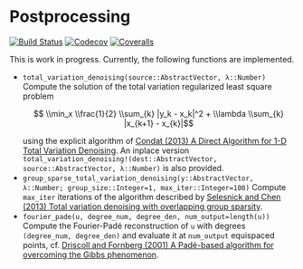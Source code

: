 # Postprocessing

[![Build Status](https://github.com/ranocha/Postprocessing.jl/workflows/CI/badge.svg)](https://github.com/ranocha/Postprocessing.jl/actions)
[![Codecov](https://codecov.io/gh/ranocha/Postprocessing.jl/branch/master/graph/badge.svg)](https://codecov.io/gh/ranocha/Postprocessing.jl)
[![Coveralls](https://coveralls.io/repos/github/ranocha/Postprocessing.jl/badge.svg?branch=master)](https://coveralls.io/github/ranocha/Postprocessing.jl?branch=master)

This is work in progress. Currently, the following functions are implemented.
- `total_variation_denoising(source::AbstractVector, λ::Number)`
  Compute the solution of the total variation regularized least square problem
  ```math
      \\min_x \\frac{1}{2} \\sum_{k} |y_k - x_k|^2 + \\lambda \\sum_{k} |x_{k+1} - x_{k}|
  ```
  using the explicit algorithm of
  [Condat (2013) A Direct Algorithm for 1-D Total Variation Denoising](https://doi.org/10.1109/LSP.2013.2278339).
  An inplace version `total_variation_denoising!(dest::AbstractVector, source::AbstractVector, λ::Number)`
  is also provided.
- `group_sparse_total_variation_denoising(y::AbstractVector, λ::Number; group_size::Integer=1, max_iter::Integer=100)`
  Compute `max_iter` iterations of the algorithm described by
  [Selesnick and Chen (2013) Total variation denoising with overlapping group sparsity](https://doi.org/10.1109/ICASSP.2013.6638755).
- `fourier_pade(u, degree_num, degree_den, num_output=length(u))`
  Compute the Fourier-Padé reconstruction of `u` with degrees
  `(degree_num, degree_den)` and evaluate it at `num_output`
  equispaced points,
  cf. [Driscoll and Fornberg (2001) A Padé-based algorithm for overcoming the Gibbs phenomenon](https://doi.org/10.1023/A:1016648530648).
